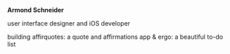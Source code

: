 **Armond Schneider**

user interface designer and iOS developer 

building affirquotes: a quote and affirmations app & ergo: a beautiful to-do list
